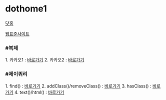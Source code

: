 # dothome1

<a href = "https://chohyunjung0107.github.io/dothome1/index.html">닷홈</a>

<a href = "https://chohyunjung0107.github.io/dothome1/webstandard/index.html">웹표준사이트</a>

<h3>#복제 <br></h3>
1. 카카오1 : <a href = "https://chohyunjung0107.github.io/dothome1/test/test08.html">바로가기</a>
2. 카카오2 : <a href = "https://chohyunjung0107.github.io/dothome1/test/test8-1.html">바로가기</a>

<h3>#제이쿼리 <br></h3>
1. find() : <a href = "https://chohyunjung0107.github.io/dothome1/jQuery/jq04_find2.html">바로가기</a>
2. addClass()/removeClass() : <a href = "https://chohyunjung0107.github.io/dothome1/jQuery/jq06_addClass2.html">바로가기</a>
3. hasClass() : <a href = "https://chohyunjung0107.github.io/dothome1/jQuery/jq07_hasClass.html">바로가기</a>
4. text()/html() : <a href = "https://chohyunjung0107.github.io/dothome1/jQuery/jq08_text.html">바로가기</a>

